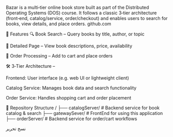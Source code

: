 Bazar is a multi‑tier online book store built as part of the Distributed Operating Systems (DOS) course. It follows a classic 3‑tier architecture (front‑end, catalog/service, order/checkout) and enables users to search for books, view details, and place orders. 
github.com

🚀 Features
🔍 Book Search – Query books by title, author, or topic

📘 Detailed Page – View book descriptions, price, availability

🛒 Order Processing – Add to cart and place orders

🛠️ 3‑Tier Architecture –

Frontend: User interface (e.g. web UI or lightweight client)

Catalog Service: Manages book data and search functionality

Order Service: Handles shopping cart and order placement

📁 Repository Structure
/
├── catalogServer/        # Backend service for book catalog & search
├── gatewaySever/         # FrontEnd for using this application
├── orderServer/          # Backend service for order/cart workflows


نسخ
تحرير
